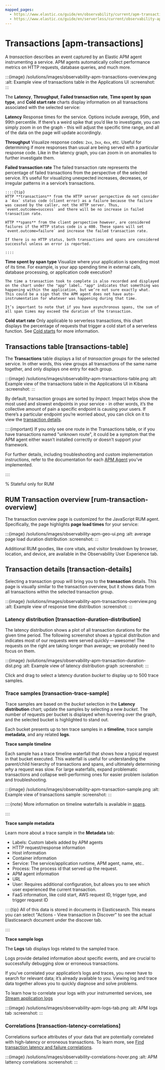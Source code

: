 ```yaml
---
mapped_pages:
  - https://www.elastic.co/guide/en/observability/current/apm-transactions.html
  - https://www.elastic.co/guide/en/serverless/current/observability-apm-transactions.html
---
```


# Transactions [apm-transactions]

A *transaction* describes an event captured by an Elastic APM agent instrumenting a service. APM agents automatically collect performance metrics on HTTP requests, database queries, and much more.


:::{image} /solutions/images/observability-apm-transactions-overview.png
:alt: Example view of transactions table in the Applications UI
:screenshot:
:::

The **Latency**, **Throughput**, **Failed transaction rate**, **Time spent by span type**, and **Cold start rate** charts display information on all transactions associated with the selected service:

**Latency**
   Response times for the service. Options include average, 95th, and 99th percentile. If there’s a weird spike that you’d like to investigate, you can simply zoom in on the graph - this will adjust the specific time range, and all of the data on the page will update accordingly.

**Throughput**
   Visualize response codes: `2xx`, `3xx`, `4xx`, etc. Useful for determining if more responses than usual are being served with a particular response code. Like in the latency graph, you can zoom in on anomalies to further investigate them.

**Failed transaction rate**
   The failed transaction rate represents the percentage of failed transactions from the perspective of the selected service. It’s useful for visualizing unexpected increases, decreases, or irregular patterns in a service’s transactions.

    ::::{tip}
    HTTP **transactions** from the HTTP server perspective do not consider a `4xx` status code (client error) as a failure because the failure was caused by the caller, not the HTTP server. Thus, `event.outcome=success` and there will be no increase in failed transaction rate.

    HTTP **spans** from the client perspective however, are considered failures if the HTTP status code is ≥ 400. These spans will set `event.outcome=failure` and increase the failed transaction rate.

    If there is no HTTP status, both transactions and spans are considered successful unless an error is reported.

    ::::


**Time spent by span type**
   Visualize where your application is spending most of its time. For example, is your app spending time in external calls, database processing, or application code execution?

    The time a transaction took to complete is also recorded and displayed on the chart under the "app" label. "app" indicates that something was happening within the application, but we’re not sure exactly what. This could be a sign that the APM agent does not have auto-instrumentation for whatever was happening during that time.

    It’s important to note that if you have asynchronous spans, the sum of all span times may exceed the duration of the transaction.


**Cold start rate**
   Only applicable to serverless transactions, this chart displays the percentage of requests that trigger a cold start of a serverless function. See [Cold starts](../../../solutions/observability/apps/observe-lambda-functions.md#apm-lambda-cold-start-info) for more information.


## Transactions table [transactions-table]

The **Transactions** table displays a list of *transaction groups* for the selected service. In other words, this view groups all transactions of the same name together, and only displays one entry for each group.

:::{image} /solutions/images/observability-apm-transactions-table.png
:alt: Example view of the transactions table in the Applications UI in Kibana
:screenshot:
:::

By default, transaction groups are sorted by *Impact*. Impact helps show the most used and slowest endpoints in your service - in other words, it’s the collective amount of pain a specific endpoint is causing your users. If there’s a particular endpoint you’re worried about, you can click on it to view the [transaction details](../../../solutions/observability/apps/transactions-2.md#transaction-details).

::::{important}
If you only see one route in the Transactions table, or if you have transactions named "unknown route", it could be a symptom that the APM agent either wasn’t installed correctly or doesn’t support your framework.

For further details, including troubleshooting and custom implementation instructions, refer to the documentation for each [APM Agent](https://www.elastic.co/guide/en/apm/agent) you’ve implemented.

::::

% Stateful only for RUM

## RUM Transaction overview [rum-transaction-overview]

The transaction overview page is customized for the JavaScript RUM agent. Specifically, the page highlights **page load times** for your service:

:::{image} /solutions/images/observability-apm-geo-ui.png
:alt: average page load duration distribution
:screenshot:
:::

Additional RUM goodies, like core vitals, and visitor breakdown by browser, location, and device, are available in the Observability User Experience tab.


## Transaction details [transaction-details]

Selecting a transaction group will bring you to the **transaction** details. This page is visually similar to the transaction overview, but it shows data from all transactions within the selected transaction group.

:::{image} /solutions/images/observability-apm-transactions-overview.png
:alt: Example view of response time distribution
:screenshot:
:::


### Latency distribution [transaction-duration-distribution]

The latency distribution shows a plot of all transaction durations for the given time period. The following screenshot shows a typical distribution and indicates most of our requests were served quickly — awesome! The requests on the right are taking longer than average; we probably need to focus on them.

:::{image} /solutions/images/observability-apm-transaction-duration-dist.png
:alt: Example view of latency distribution graph
:screenshot:
:::

Click and drag to select a latency duration *bucket* to display up to 500 trace samples.


### Trace samples [transaction-trace-sample]

Trace samples are based on the *bucket* selection in the **Latency distribution** chart; update the samples by selecting a new *bucket*. The number of requests per bucket is displayed when hovering over the graph, and the selected bucket is highlighted to stand out.

Each bucket presents up to ten trace samples in a **timeline**, trace sample **metadata**, and any related **logs**.

**Trace sample timeline**

Each sample has a trace timeline waterfall that shows how a typical request in that bucket executed. This waterfall is useful for understanding the parent/child hierarchy of transactions and spans, and ultimately determining *why* a request was slow. For large waterfalls, expand problematic transactions and collapse well-performing ones for easier problem isolation and troubleshooting.

:::{image} /solutions/images/observability-apm-transaction-sample.png
:alt: Example view of transactions sample
:screenshot:
:::

::::{note}
More information on timeline waterfalls is available in [spans](../../../solutions/observability/apps/trace-sample-timeline.md).

::::


**Trace sample metadata**

Learn more about a trace sample in the **Metadata** tab:

* Labels: Custom labels added by APM agents
* HTTP request/response information
* Host information
* Container information
* Service: The service/application runtime, APM agent, name, etc..
* Process: The process id that served up the request.
* APM agent information
* URL
* User: Requires additional configuration, but allows you to see which user experienced the current transaction.
* FaaS information, like cold start, AWS request ID, trigger type, and trigger request ID

::::{tip}
All of this data is stored in documents in Elasticsearch. This means you can select "Actions - View transaction in Discover" to see the actual Elasticsearch document under the discover tab.

::::


**Trace sample logs**

The **Logs** tab displays logs related to the sampled trace.

Logs provide detailed information about specific events, and are crucial to successfully debugging slow or erroneous transactions.

If you’ve correlated your application’s logs and traces, you never have to search for relevant data; it’s already available to you. Viewing log and trace data together allows you to quickly diagnose and solve problems.

To learn how to correlate your logs with your instrumented services, see [Stream application logs](../../../solutions/observability/logs/stream-application-logs.md)

:::{image} /solutions/images/observability-apm-logs-tab.png
:alt: APM logs tab
:screenshot:
:::


### Correlations [transaction-latency-correlations]

Correlations surface attributes of your data that are potentially correlated with high-latency or erroneous transactions. To learn more, see [Find transaction latency and failure correlations](../../../solutions/observability/apps/find-transaction-latency-failure-correlations.md).

:::{image} /solutions/images/observability-correlations-hover.png
:alt: APM lattency correlations
:screenshot:
:::
